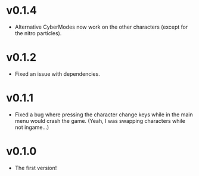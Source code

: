 # v0.1.4
* Alternative CyberModes now work on the other characters (except for the nitro particles).

# v0.1.2
* Fixed an issue with dependencies.

# v0.1.1
* Fixed a bug where pressing the character change keys while in the main menu would crash the game. (Yeah, I was swapping characters while not ingame...)

# v0.1.0
* The first version!
